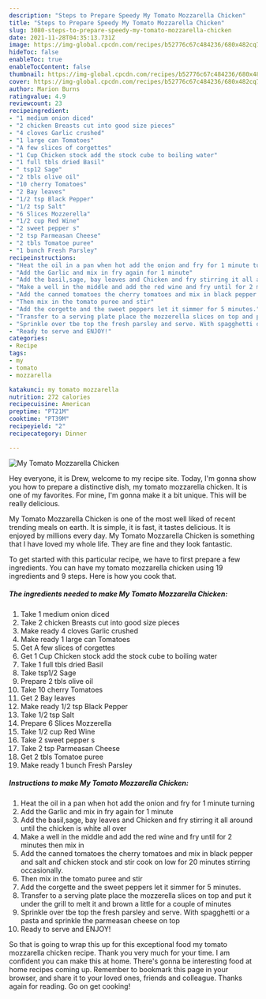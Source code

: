 ```yaml
---
description: "Steps to Prepare Speedy My Tomato Mozzarella Chicken"
title: "Steps to Prepare Speedy My Tomato Mozzarella Chicken"
slug: 3080-steps-to-prepare-speedy-my-tomato-mozzarella-chicken
date: 2021-11-28T04:35:13.731Z
image: https://img-global.cpcdn.com/recipes/b52776c67c484236/680x482cq70/my-tomato-mozzarella-chicken-recipe-main-photo.jpg
hideToc: false
enableToc: true
enableTocContent: false
thumbnail: https://img-global.cpcdn.com/recipes/b52776c67c484236/680x482cq70/my-tomato-mozzarella-chicken-recipe-main-photo.jpg
cover: https://img-global.cpcdn.com/recipes/b52776c67c484236/680x482cq70/my-tomato-mozzarella-chicken-recipe-main-photo.jpg
author: Marion Burns
ratingvalue: 4.9
reviewcount: 23
recipeingredient:
- "1 medium onion diced"
- "2 chicken Breasts cut into good size pieces"
- "4 cloves Garlic crushed"
- "1 large can Tomatoes"
- "A few slices of corgettes"
- "1 Cup Chicken stock add the stock cube to boiling water"
- "1 full tbls dried Basil"
- " tsp12 Sage"
- "2 tbls olive oil"
- "10 cherry Tomatoes"
- "2 Bay leaves"
- "1/2 tsp Black Pepper"
- "1/2 tsp Salt"
- "6 Slices Mozzerella"
- "1/2 cup Red Wine"
- "2 sweet pepper s"
- "2 tsp Parmeasan Cheese"
- "2 tbls Tomatoe puree"
- "1 bunch Fresh Parsley"
recipeinstructions:
- "Heat the oil in a pan when hot add the onion and fry for 1 minute turning"
- "Add the Garlic and mix in fry again for 1 minute"
- "Add the basil,sage, bay leaves and Chicken and fry stirring it all around until the chicken is white all over"
- "Make a well in the middle and add the red wine and fry until for 2 minutes then mix in"
- "Add the canned tomatoes the cherry tomatoes and mix in black pepper and salt anď chicken stock and stir cook on low for 20 minutes stirring occasionally."
- "Then mix in the tomato puree and stir"
- "Add the corgette and the sweet peppers let it simmer for 5 minutes."
- "Transfer to a serving plate place the mozzerella slices on top and put it under the grill to melt it and brown a little for a couple of minutes"
- "Sprinkle over tbe top the fresh parsley and serve. With spagghetti or a pasta and sprinkle the parmeasan cheese on top"
- "Ready to serve and ENJOY!"
categories:
- Recipe
tags:
- my
- tomato
- mozzarella

katakunci: my tomato mozzarella 
nutrition: 272 calories
recipecuisine: American
preptime: "PT21M"
cooktime: "PT39M"
recipeyield: "2"
recipecategory: Dinner

---
```



![My Tomato Mozzarella Chicken](https://img-global.cpcdn.com/recipes/b52776c67c484236/680x482cq70/my-tomato-mozzarella-chicken-recipe-main-photo.jpg)

Hey everyone, it is Drew, welcome to my recipe site. Today, I'm gonna show you how to prepare a distinctive dish, my tomato mozzarella chicken. It is one of my favorites. For mine, I'm gonna make it a bit unique. This will be really delicious.

My Tomato Mozzarella Chicken is one of the most well liked of recent trending meals on earth. It is simple, it is fast, it tastes delicious. It is enjoyed by millions every day. My Tomato Mozzarella Chicken is something that I have loved my whole life. They are fine and they look fantastic.




To get started with this particular recipe, we have to first prepare a few ingredients. You can have my tomato mozzarella chicken using 19 ingredients and 9 steps. Here is how you cook that.

<!--inarticleads1-->

##### The ingredients needed to make My Tomato Mozzarella Chicken:

1. Take 1 medium onion diced
1. Take 2 chicken Breasts cut into good size pieces
1. Make ready 4 cloves Garlic crushed
1. Make ready 1 large can Tomatoes
1. Get A few slices of corgettes
1. Get 1 Cup Chicken stock add the stock cube to boiling water
1. Take 1 full tbls dried Basil
1. Take  tsp1/2 Sage
1. Prepare 2 tbls olive oil
1. Take 10 cherry Tomatoes
1. Get 2 Bay leaves
1. Make ready 1/2 tsp Black Pepper
1. Take 1/2 tsp Salt
1. Prepare 6 Slices Mozzerella
1. Take 1/2 cup Red Wine
1. Take 2 sweet pepper s
1. Take 2 tsp Parmeasan Cheese
1. Get 2 tbls Tomatoe puree
1. Make ready 1 bunch Fresh Parsley




<!--inarticleads2-->

##### Instructions to make My Tomato Mozzarella Chicken:

1. Heat the oil in a pan when hot add the onion and fry for 1 minute turning
1. Add the Garlic and mix in fry again for 1 minute
1. Add the basil,sage, bay leaves and Chicken and fry stirring it all around until the chicken is white all over
1. Make a well in the middle and add the red wine and fry until for 2 minutes then mix in
1. Add the canned tomatoes the cherry tomatoes and mix in black pepper and salt anď chicken stock and stir cook on low for 20 minutes stirring occasionally.
1. Then mix in the tomato puree and stir
1. Add the corgette and the sweet peppers let it simmer for 5 minutes.
1. Transfer to a serving plate place the mozzerella slices on top and put it under the grill to melt it and brown a little for a couple of minutes
1. Sprinkle over tbe top the fresh parsley and serve. With spagghetti or a pasta and sprinkle the parmeasan cheese on top
1. Ready to serve and ENJOY!



So that is going to wrap this up for this exceptional food my tomato mozzarella chicken recipe. Thank you very much for your time. I am confident you can make this at home. There's gonna be interesting food at home recipes coming up. Remember to bookmark this page in your browser, and share it to your loved ones, friends and colleague. Thanks again for reading. Go on get cooking!
